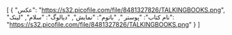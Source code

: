 [
  {
    "عکس": "https://s32.picofile.com/file/8481327826/TALKINGBOOKS.png",
    "نام کتاب": "پوستر ",
    "باتوم": "نمایش",
    "دیالوگ": "سلام",
    "لینک": "https://s32.picofile.com/file/8481327826/TALKINGBOOKS.png"
  }
]